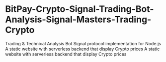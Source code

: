 # BitPay-Crypto-Signal-Trading-Bot-Analysis-Signal-Masters-Trading-Crypto
Trading &amp; Technical Analysis Bot Signal protocol implementation for Node.js A static website with serverless backend that display Crypto prices A static website with serverless backend that display Crypto prices

